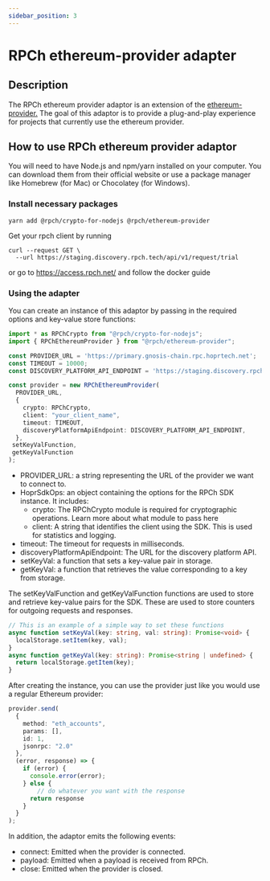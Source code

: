 ```yaml
---
sidebar_position: 3
---
```


# RPCh ethereum-provider adapter

## Description

The RPCh ethereum provider adaptor is an extension of the [ethereum-provider.](https://github.com/floating/ethereum-provider) The goal of this adaptor is to provide a plug-and-play experience for projects that currently use the ethereum provider.

## How to use RPCh ethereum provider adaptor

You will need to have Node.js and npm/yarn installed on your computer. You can download them from their official website or use a package manager like Homebrew (for Mac) or Chocolatey (for Windows).

### Install necessary packages

```
yarn add @rpch/crypto-for-nodejs @rpch/ethereum-provider
```

Get your rpch client by running
```
curl --request GET \
  --url https://staging.discovery.rpch.tech/api/v1/request/trial
```

or go to https://access.rpch.net/ and follow the docker guide

### Using the adapter

You can create an instance of this adaptor by passing in the required options and key-value store functions:
```TypeScript
import * as RPChCrypto from "@rpch/crypto-for-nodejs";
import { RPChEthereumProvider } from "@rpch/ethereum-provider";

const PROVIDER_URL = 'https://primary.gnosis-chain.rpc.hoprtech.net';
const TIMEOUT = 10000;
const DISCOVERY_PLATFORM_API_ENDPOINT = 'https://staging.discovery.rpch.tech';

const provider = new RPChEthereumProvider(
  PROVIDER_URL,
  {
    crypto: RPChCrypto,
    client: "your_client_name",
    timeout: TIMEOUT,
    discoveryPlatformApiEndpoint: DISCOVERY_PLATFORM_API_ENDPOINT,
  },
 setKeyValFunction,
 getKeyValFunction
);
```

- PROVIDER_URL: a string representing the URL of the provider we want to connect to.
- HoprSdkOps: an object containing the options for the RPCh SDK instance. It includes:
    - crypto: The RPChCrypto module is required for cryptographic operations. Learn more about what module to pass here
    - client: A string that identifies the client using the SDK. This is used for statistics and logging.
- timeout: The timeout for requests in milliseconds.
- discoveryPlatformApiEndpoint: The URL for the discovery platform API.
- setKeyVal: a function that sets a key-value pair in storage.
- getKeyVal: a function that retrieves the value corresponding to a key from storage.

The setKeyValFunction and getKeyValFunction functions are used to store and retrieve key-value pairs for the SDK. These are used to store counters for outgoing requests and responses.

```TypeScript
// This is an example of a simple way to set these functions
async function setKeyVal(key: string, val: string): Promise<void> {
  localStorage.setItem(key, val);
}
async function getKeyVal(key: string): Promise<string | undefined> {
  return localStorage.getItem(key);
}
```

After creating the instance, you can use the provider just like you would use a regular Ethereum provider:

```TypeScript
provider.send(
  {
    method: "eth_accounts",
    params: [],
    id: 1,
    jsonrpc: "2.0"
  },
  (error, response) => {
    if (error) {
      console.error(error);
    } else {
        // do whatever you want with the response
      return response
    }
  }
);
```

In addition, the adaptor emits the following events:

- connect: Emitted when the provider is connected.
- payload: Emitted when a payload is received from RPCh.
- close: Emitted when the provider is closed.